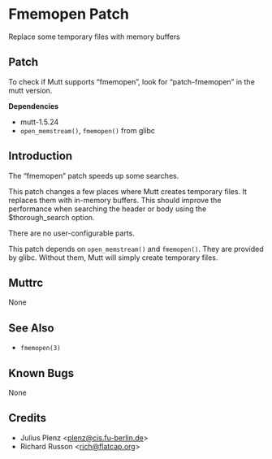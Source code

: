 Fmemopen Patch
==============

Replace some temporary files with memory buffers

Patch
-----

To check if Mutt supports “fmemopen”, look for “patch-fmemopen” in the
mutt version.

**Dependencies**
-   mutt-1.5.24
-   `open_memstream()`, `fmemopen()` from glibc

Introduction
------------

The “fmemopen” patch speeds up some searches.

This patch changes a few places where Mutt creates temporary files. It
replaces them with in-memory buffers. This should improve the
performance when searching the header or body using the
$thorough\_search option.

There are no user-configurable parts.

This patch depends on `open_memstream()` and `fmemopen()`. They are
provided by glibc. Without them, Mutt will simply create temporary
files.

Muttrc
------

None

See Also
--------

-   `fmemopen(3)`

Known Bugs
----------

None

Credits
-------

-   Julius Plenz \<plenz@cis.fu-berlin.de\>
-   Richard Russon \<rich@flatcap.org\>
